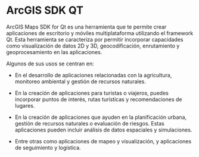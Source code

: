 # ArcGIS SDK QT

ArcGIS Maps SDK for Qt es una herramienta que te permite crear aplicaciones de escritorio y móviles multiplataforma utilizando el framework Qt. Esta herramienta se caracteriza por  permitir incorporar capacidades como visualización de datos 2D y 3D, geocodificación, enrutamiento y geoprocesamiento en las aplicaciones.<br>

Algunos de sus usos se centran en:<br>

* En el desarrollo de aplicaciones relacionadas con la agricultura, monitoreo ambiental y gestión de recursos naturales.

* En la creación de aplicaciones para turistas o viajeros, puedes incorporar puntos de interés, rutas turísticas y recomendaciones de lugares.

* En la creación de aplicaciones que ayuden en la planificación urbana, gestión de recursos naturales o evaluación de riesgos. Estas aplicaciones pueden incluir análisis de datos espaciales y simulaciones.

* Entre otras como aplicaciones de mapeo y visualización, y aplicaciones de seguimiento y logística.